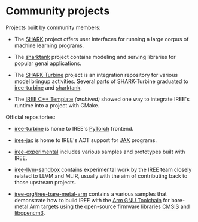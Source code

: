 # Community projects

Projects built by community members:

* The [SHARK](https://github.com/nod-ai/SHARK) project offers user interfaces
  for running a large corpus of machine learning programs.

* The [sharktank](https://github.com/nod-ai/sharktank) project contains
  modeling and serving libraries for popular genai applications.

* The [SHARK-Turbine](https://github.com/nod-ai/SHARK-Turbine) project is an
  integration repository for various model bringup activities. Several parts
  of SHARK-Turbine graduated to
  [iree-turbine](https://github.com/iree-org/iree-turbine) and
  [sharktank](https://github.com/nod-ai/sharktank).

* The [IREE C++ Template](https://github.com/iml130/iree-template-cpp) *(archived)*
  showed one way to integrate IREE's runtime into a project with CMake.

Official repositories:

* [iree-turbine](https://github.com/iree-org/iree-turbine) is home to IREE's
  [PyTorch](https://pytorch.org/) frontend.

* [iree-jax](https://github.com/iree-org/iree-jax) is home to
  IREE's AOT support for [JAX](https://github.com/google/jax) programs.

* [iree-experimental](https://github.com/iree-org/iree-experimental)
  includes various samples and prototypes built with IREE.

* [iree-llvm-sandbox](https://github.com/iree-org/iree-llvm-sandbox)
  contains experimental work by the IREE team closely related to LLVM and
  MLIR, usually with the aim of contributing back to those upstream projects.

* [iree-org/iree-bare-metal-arm](https://github.com/iree-org/iree-bare-metal-arm)
  contains a various samples that demonstrate how to build IREE with the
  [Arm GNU Toolchain](https://developer.arm.com/tools-and-software/open-source-software/developer-tools/gnu-toolchain)
  for bare-metal Arm targets using the open-source firmware libraries
  [CMSIS](https://github.com/ARM-software/CMSIS_5) and
  [libopencm3](https://github.com/libopencm3/libopencm3).
